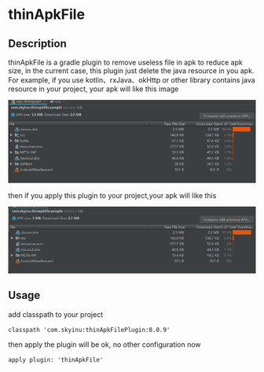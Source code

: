 # thinApkFile
## Description

thinApkFile is a gradle plugin to remove useless file in apk to reduce apk size, in the current case,
this plugin just delete the java resource in you apk. For example, if you use kotlin、rxJava、okHttp or other
  library contains java resource in your project, your apk will like this image

![raw apk image](https://github.com/skyinu/thinApkFile/blob/master/art/origin_size.png)

then if you apply this plugin to your project,your apk will like this

![thin apk image](https://github.com/skyinu/thinApkFile/blob/master/art/thin_size.png)

## Usage

add classpath to your project

```
classpath 'com.skyinu:thinApkFilePlugin:0.0.9'
```

then apply the plugin will be ok, no other configuration now

```
apply plugin: 'thinApkFile'
```